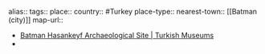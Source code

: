 alias::
tags::
place::
country:: #Turkey 
place-type::
nearest-town:: [[Batman (city)]] 
map-url::
- [Batman Hasankeyf Archaeological Site | Turkish Museums](https://turkishmuseums.com/museum/detail/1998-batman-hasankeyf-archaeological-site/1998/4)
-